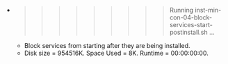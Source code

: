 * >>>>>>>>> Running inst-min-con-04-block-services-start-postinstall.sh ...
  * Block services from starting after they are being installed.
  * Disk size = 954516K. Space Used = 8K. Runtime = 00:00:00:00.

